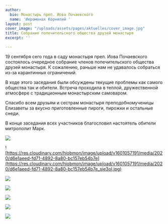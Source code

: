 ```yaml
---
author:
  bio: Монастырь преп. Иова Почаевского
  name: 'Иеромонах Корнилий '
layout: post
cover_image: "/uploads/assets/pages/aktuelles/cover_image.jpg"
title: Собрание попечительского общества друзей монастыря
excerpt: ''

---
```

19 сентября сего года в саду монастыря преп. Иова Почаевского состоялось очередное собрание членов попечительского общества друзей монастыря. К сожалению, раньше нам не удавалось собраться из-за карантинных ограничений.

В ходе этого заседания были обсуждены текущие проблемы как самого общества так и обители. Встреча проходила в теплой, дружественной атмосфере с традиционным монастырским самоваром.

Спасибо всем друзьям и сестрам монастыря преподобномученицы Елизаветы за вкусно приготовленные пироги, пирожки и остальные снеди.

В конце заседания всех участников благословил настоятель обители митрополит Марк.

![](https://res.cloudinary.com/hiobmon/image/upload/v1601057099/media/2020/b7a9db44-9de0-4d99-8660-768247391cf2_domko8.jpg)

![https://res.cloudinary.com/hiobmon/image/upload/v1601057191/media/2020/d6e1aeed-fd71-4892-8a80-bc157eb54b7e](https://res.cloudinary.com/hiobmon/image/upload/v1601057191/media/2020/d6e1aeed-fd71-4892-8a80-bc157eb54b7e_sie3ol.jpg)

![](https://res.cloudinary.com/hiobmon/image/upload/v1601057423/media/2020/5bcb583a-4bdf-4297-bc40-0222b0e07afc_pzja7x.jpg)

![](https://res.cloudinary.com/hiobmon/image/upload/v1601057134/media/2020/f9b25fa0-d4e6-40a6-ba1d-837aa44e01b8_lv4jnm.jpg)

![](https://res.cloudinary.com/hiobmon/image/upload/v1601057495/media/2020/ccb1d5ec-728a-4f1c-9716-3e8a925390cb_j7taww.jpg)

![](https://res.cloudinary.com/hiobmon/image/upload/v1601057334/media/2020/2d965dd0-33c9-4e7d-9f6f-522da2e00b51_ucl1l2.jpg)

![](https://res.cloudinary.com/hiobmon/image/upload/v1601057522/media/2020/9c87900f-88dd-4832-a287-2537114dcfe3_izwpcz.jpg)